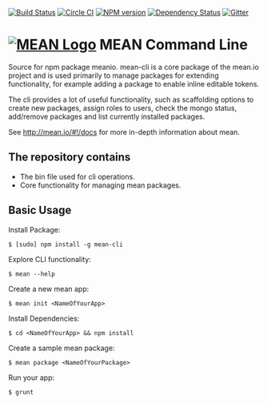 [![Build Status](https://travis-ci.org/linnovate/mean-cli.svg)](https://travis-ci.org/linnovate/mean-cli)
[![Circle CI](https://circleci.com/gh/linnovate/mean-cli.svg?style=svg)](https://circleci.com/gh/linnovate/mean-cli)
[![NPM version](https://badge.fury.io/js/mean-cli.svg)](http://badge.fury.io/js/mean-cli)
[![Dependency Status](https://david-dm.org/linnovate/mean-cli.svg)](https://david-dm.org/linnovate/mean-cli)
[![Gitter](https://badges.gitter.im/JoinChat.svg)](https://gitter.im/linnovate/mean?utm_source=badge&utm_medium=badge&utm_campaign=pr-badge)

# [![MEAN Logo](http://mean.io/system/assets/img/logos/meanlogo.png)](http://mean.io/) MEAN Command Line

Source for npm package meanio. mean-cli is a core package of the mean.io project and is used primarily to manage packages for extending functionality, for example adding a package to enable inline editable tokens. 

The cli provides a lot of useful functionality, such as scaffolding options to create new packages, assign roles to users, check the mongo status, add/remove packages and list currently installed packages.

See http://mean.io/#!/docs for more in-depth information about mean.

## The repository contains
* The bin file used for cli operations.
* Core functionality for managing mean packages.

## Basic Usage

  Install Package:

    $ [sudo] npm install -g mean-cli

  Explore CLI functionality:

    $ mean --help

  Create a new mean app:

    $ mean init <NameOfYourApp>

  Install Dependencies:

    $ cd <NameOfYourApp> && npm install

  Create a sample mean package:

    $ mean package <NameOfYourPackage>

  Run your app:

    $ grunt
